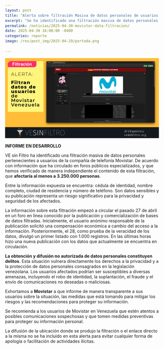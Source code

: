 ```yaml
---
layout: post
title: "Alerta sobre filtración Masiva de datos personales de usuarios de Movistar en Venezuela"
excerpt: "Se ha identificado una filtración masiva de datos personales de usuarios de Movistar en Venezuela, afectando al menos a 3.250.000 personas. La información incluye cédula, nombre, ciudad y teléfono, lo que representa un riesgo para la privacidad y seguridad."
permalink: /noticias/2025-04-30-movistar-data-filtracion/
date: 2025-04-30 16:00:00 -0400
categories: reporte
image: /res/post_img/2025-04-29/portada.png

---
```


<p class="cover"><img class="" src="/res/post_img/2025-04-29/portada.png"></p>

**INFORME EN DESARROLLO**

VE sin Filtro ha identificado una filtración masiva de datos personales pertenecientes a usuarios de la compañía de telefonía Movistar. De acuerdo con información que ha circulado en foros públicos especializados, y que hemos verificado de manera independiente el contenido de esta filtración, que  **afectaría al menos a 3.250.000 personas**.

Entre la información expuesta se encuentra: cédula de identidad, nombre completo, ciudad de residencia y número de teléfono. Son datos sensibles y su publicación representa un riesgo significativo para la privacidad y seguridad de los afectados. 

La información sobre esta filtración empezó a circular el pasado 27 de abril en un foro en línea conocido por la publicación y comercialización de bases de datos filtradas. Inicialmente, el usuario anónimo responsable de la publicación solicitó una compensación económica a cambio del acceso a la información. Posteriormente, el 28, como prueba de la veracidad de los datos, divulgó un primer listado con 1.000 registros. En las últimas horas hizo una nueva publicación con los datos que actualmente se encuentra en circulación.

**La obtención y difusión no autorizada de datos personales constituyen delitos**. Esta situación vulnera directamente los derechos a la privacidad y a la protección de datos personales consagrados en la legislación venezolana. Los usuarios afectados podrían ser susceptibles a diversas amenazas, incluyendo el robo de identidad, la suplantación, el fraude y el envío de comunicaciones no deseadas o maliciosas.

Exhortamos a **Movistar** a que informe de manera transparente a sus usuarios sobre la situación, las medidas que está tomando para mitigar los riesgos y las recomendaciones para proteger su información.

Se recomienda a los usuarios de Movistar en Venezuela que estén atentos a posibles comunicaciones sospechosas y que tomen medidas preventivas para proteger su información personal.

La difusión de la ubicación donde se produjo la filtración o el enlace directo a la misma no se ha incluido en esta alerta para evitar cualquier forma de apología o facilitación de actividades ilícitas.
